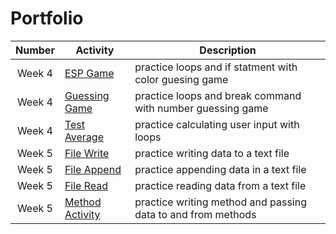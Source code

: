 # Portfolio
| Number | Activity | Description| 
| :----: | ------ | ------|
| Week 4 | [ESP Game](https://github.com/JBemis54/Portfolio/commit/1f209da5f9d2a8e4cb4f95840e58a63857e2b0a1#diff-059c52bfe05e741c7b42ca5c53b4f509184a48fb6a5d73af4602846d584aa5d2) | practice loops and if statment with color guesing game|
| Week 4 | [Guessing Game](https://github.com/JBemis54/Portfolio/blob/main/weekfour/GuessingGame.java)| practice loops and break command with number guessing game|
| Week 4 | [Test Average](https://github.com/JBemis54/Portfolio/blob/main/weekfour/TestAverage.java) | practice calculating user input with loops|
| Week 5 | [File Write](https://github.com/JBemis54/Portfolio/blob/main/Weekfive/FIleWrite.java) | practice writing data to a text file|
| Week 5 | [File Append](https://github.com/JBemis54/Portfolio/blob/main/Weekfive/FileAppend.java) | practice appending data in a text file|
| Week 5 | [File Read](https://github.com/JBemis54/Portfolio/blob/main/Weekfive/FileRead.java) | practice reading data from a text file|
| Week 5 | [Method Activity](https://github.com/JBemis54/Portfolio/blob/main/Weekfive/MethodActivity.java) | practice writing method and passing data to and from methods|
